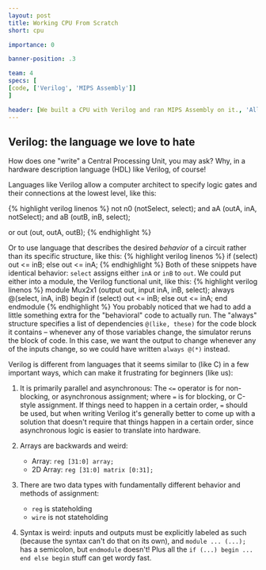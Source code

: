 ```yaml
---
layout: post
title: Working CPU From Scratch
short: cpu

importance: 0

banner-position: .3

team: 4
specs: [
[code, ['Verilog', 'MIPS Assembly']]
]

header: [We built a CPU with Verilog and ran MIPS Assembly on it., 'All of us were kind of baffled by this assignment at the start. Write a functioning CPU? We had barely finished writing a five-function ALU! It seemed like a daunting task at the time (and it turned out to be one), but we were successful.']
---
```

## Verilog: the language we love to hate
How does one "write" a Central Processing Unit, you may ask? Why, in a hardware description language (HDL) like Verilog, of course!

Languages like Verilog allow a computer architect to specify logic gates and their connections at the lowest level, like this:

{% highlight verilog linenos %}
not n0 (notSelect, select);
and aA (outA, inA, notSelect);
and aB (outB, inB, select);

or out (out, outA, outB);
{% endhighlight %}

Or to use language that describes the desired _behavior_ of a circuit rather than its specific structure, like this:
{% highlight verilog linenos %}
if (select)
    out <= inB;
else
    out <= inA;
{% endhighlight %}
Both of these snippets have identical behavior: `select` assigns either `inA` or `inB` to `out`. We could put either into a module, the Verilog functional unit, like this:
{% highlight verilog linenos %}
module Mux2x1 (output out, input inA, inB, select);
    always @(select, inA, inB) begin
        if (select)
            out <= inB;
        else
            out <= inA;
    end
endmodule
{% endhighlight %}
You probably noticed that we had to add a little something extra for the "behavioral" code to actually run. The "always" structure specifies a list of dependencies `@(like, these)` for the code block it contains – whenever any of those variables change, the simulator reruns the block of code. In this case, we want the output to change whenever any of the inputs change, so we could have written `always @(*)` instead.

Verilog is different from languages that it seems similar to (like C) in a few important ways, which can make it frustrating for beginners (like us):

1. It is primarily parallel and asynchronous: The `<=` operator is for non-blocking, or asynchronous assignment; where `=` is for blocking, or C-style assignment. If things need to happen in a certain order, `=` should be used, but when writing Verilog it's generally better to come up with a solution that doesn't require that things happen in a certain order, since asynchronous logic is easier to translate into hardware.

1. Arrays are backwards and weird:
    - Array: `reg [31:0] array;`
    - 2D Array: `reg [31:0] matrix [0:31];`

1. There are two data types with fundamentally different behavior and methods of assignment:
    - `reg` is stateholding
    - `wire` is not stateholding

1. Syntax is weird: inputs and outputs must be explicitly labeled as such (because the syntax can't do that on its own), and `module ... (...);` has a semicolon, but `endmodule` doesn't! Plus all the `if (...) begin ... end else begin` stuff can get wordy fast.